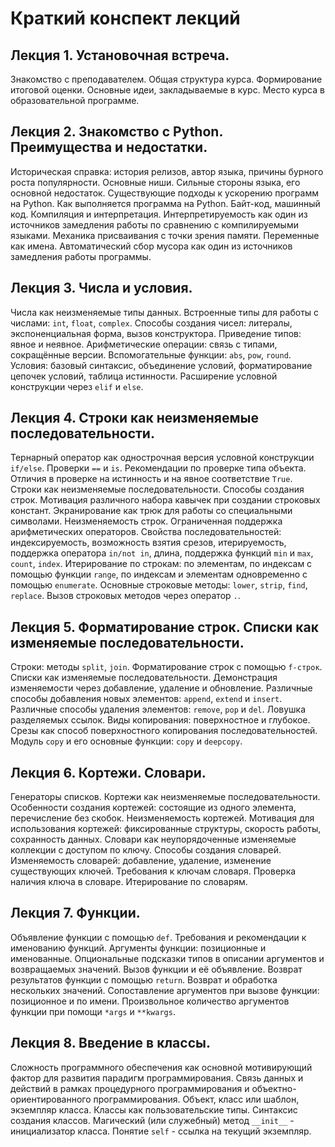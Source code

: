# Краткий конспект лекций

## Лекция 1. Установочная встреча.

Знакомство с преподавателем. Общая структура курса. Формирование итоговой оценки. Основные идеи, закладываемые в
курс. Место курса в образовательной программе.

## Лекция 2. Знакомство с Python. Преимущества и недостатки.

Историческая справка: история релизов, автор языка, причины бурного роста популярности. 
Основные ниши. Сильные стороны языка, его основной недостаток.
Существующие подходы к ускорению программ на Python. Как выполняется программа на Python.
Байт-код, машинный код. Компиляция и интерпретация.
Интерпретируемость как один из источников замедления работы по сравнению с 
компилируемыми языками. Механика присваивания с точки зрения памяти. Переменные как имена.
Автоматический сбор мусора как один из источников замедления работы программы.

## Лекция 3. Числа и условия.

Числа как неизменяемые типы данных. Встроенные типы для работы с числами: `int`, `float`, `complex`.
Способы создания чисел: литералы, экспоненциальная форма, вызов конструктора. 
Приведение типов: явное и неявное. Арифметические операции:
связь с типами, сокращённые версии. Вспомогательные функции: `abs`, `pow`, `round`. Условия: базовый синтаксис,
объединение условий, форматирование цепочек условий, таблица истинности. Расширение условной конструкции через
`elif` и `else`.

## Лекция 4. Строки как неизменяемые последовательности.

Тернарный оператор как однострочная версия условной конструкции `if/else`. Проверки `==` и `is`. 
Рекомендации по проверке типа объекта. Отличия в проверке на истинность и на явное соответствие `True`.
Строки как неизменяемые последовательности. Способы создания строк. Мотивация различного набора кавычек при 
создании строковых констант. Экранирование как трюк для работы со специальными символами. Неизменяемость строк.
Ограниченная поддержка арифметических операторов. Свойства последовательностей: индексируемость, возможность взятия
срезов, итерируемость, поддержка оператора `in/not in`, длина, поддержка функций `min` и `max`, `count`, `index`. 
Итерирование по строкам: по элементам, по индексам с помощью функции `range`, по индексам и элементам одновременно
с помощью `enumerate`. Основные строковые методы: `lower`, `strip`, `find`, `replace`. Вызов строковых методов 
через оператор `.`.

## Лекция 5. Форматирование строк. Списки как изменяемые последовательности.

Строки: методы `split`, `join`. Форматирование строк с помощью `f-строк`. Списки как изменяемые последовательности.
Демонстрация изменяемости через добавление, удаление и обновление. Различные способы добавления новых элементов:
`append`, `extend` и `insert`. Различные способы удаления элементов: `remove`, `pop` и `del`.
Ловушка разделяемых ссылок. Виды копирования: поверхностное и глубокое. Срезы как способ поверхностного копирования 
последовательностей. Модуль `copy` и его основные функции: `copy` и `deepcopy`.

## Лекция 6. Кортежи. Словари.

Генераторы списков. Кортежи как неизменяемые последовательности. Особенности создания кортежей: состоящие из 
одного элемента, перечисление без скобок. Неизменяемость кортежей. Мотивация для использования кортежей: фиксированные
структуры, скорость работы, сохранность данных. Словари как неупорядоченные изменяемые коллекции с доступом по ключу.
Способы создания словарей. Изменяемость словарей: добавление, удаление, изменение существующих ключей. 
Требования к ключам словаря. Проверка наличия ключа в словаре. Итерирование по словарям.

## Лекция 7. Функции.

Объявление функции с помощью  `def`. Требования и рекомендации к именованию функций. 
Аргументы функции: позиционные и именованные.
Опциональные подсказки типов в описании аргументов и возвращаемых значений. Вызов функции и её объявление.
Возврат результатов функции с помощью `return`. Возврат и обработка нескольких значений. Сопоставление
аргументов при вызове функции: позиционное и по имени. Произвольное количество аргументов функции при 
помощи `*args` и `**kwargs`.

## Лекция 8. Введение в классы.

Сложность программного обеспечения как основной мотивирующий фактор для развития парадигм программирования.
Связь данных и действий в рамках процедурного программирования и объектно-ориентированного
программирования. Объект, класс или шаблон, экземпляр класса. 
Классы как пользовательские типы. Синтаксис создания классов. 
Магический (или служебный) метод `__init__` - инициализатор класса. Понятие `self` - ссылка на текущий
экземпляр.
